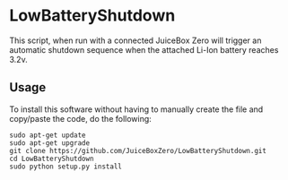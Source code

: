 # LowBatteryShutdown
This script, when run with a connected JuiceBox Zero will trigger an automatic shutdown sequence when the attached Li-Ion battery reaches 3.2v.

## Usage
To install this software without having to manually create the file and copy/paste the code, do the following:
```
sudo apt-get update
sudo apt-get upgrade
git clone https://github.com/JuiceBoxZero/LowBatteryShutdown.git
cd LowBatteryShutdown
sudo python setup.py install
```
